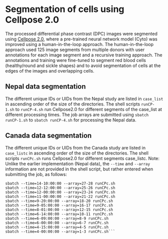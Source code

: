 # Segmentation of cells using Cellpose 2.0

The processed differential phase contrast (DPC) images were segmented using [Cellpose 2.0](https://www.nature.com/articles/s41592-022-01663-4), where a pre-trained neural network model (Cyto) was improved using a human-in-the-loop approach. The human-in-the-loop approach used 125 image segments from multiple donors with user annotations for each image segment and a recursive training approach. The annotations and training were fine-tuned to segment red blood cells (healthy/round and sickle shapes) and to avoid segmentation of cells at the edges of the images and overlapping cells.

## Nepal data segmentation
The different unique IDs or UIDs from the Nepal study are listed in `case_list` in ascending order of the size of the directories. The shell scripts `runCP-1.sh` to `runCP-4.sh` run Cellpose2.0 for different segments of the case_list at different processing times. The job arrays are submitted using `sbatch runCP-1.sh` to `sbatch runCP-4.sh` for processing the Nepal data. 

## Canada data segmentation
The different unique IDs or UIDs from the Canada study are listed in `case_listc` in ascending order of the size of the directories. The shell scripts `runCPc.sh` runs Cellpose2.0 for different segments case_listc. Note: Unlike the earlier implementation (Nepal data), the `--time` and `--array` information are not provided in the shell script, but rather entered when submitting the job, as follows:

```sbatch --time=16-10:00:00 --array=29 runCPc.sh
sbatch --time=14-10:00:00 --array=27-28 runCPc.sh
sbatch --time=12-12:00:00 --array=25-26 runCPc.sh
sbatch --time=12-00:00:00 --array=23-24 runCPc.sh
sbatch --time=11-00:00:00 --array=21-22 runCPc.sh
sbatch --time=9-20:00:00 --array=18-20 runCPc.sh
sbatch --time=9-05:00:00 --array=16-17 runCPc.sh
sbatch --time=8-01:00:00 --array=12-15 runCPc.sh
sbatch --time=6-14:00:00 --array=10-11 runCPc.sh
sbatch --time=6-09:00:00 --array=8-9 runCPc.sh
sbatch --time=6-00:00:00 --array=6-7 runCPc.sh
sbatch --time=4-15:00:00 --array=4-5 runCPc.sh
sbatch --time=4-00:00:00 --array=1-3 runCPc.sh```
